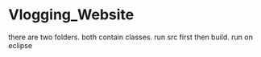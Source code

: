 # Vlogging_Website
there are two folders. both contain classes.
run src first then build. 
run on eclipse
